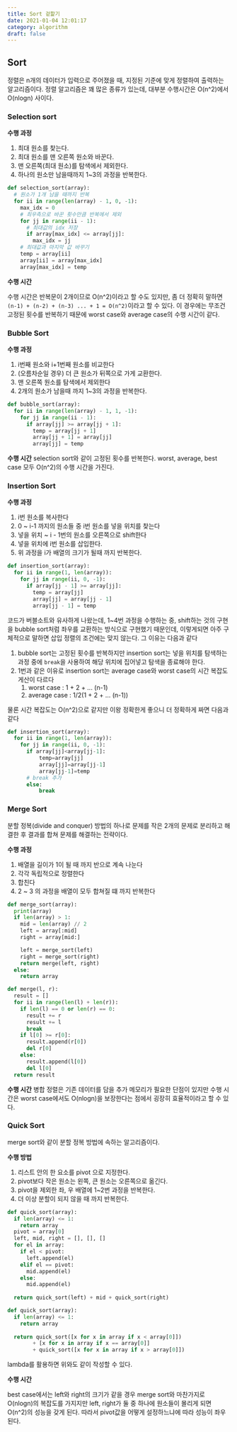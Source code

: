 ```yaml
---
title: Sort 겉핥기
date: 2021-01-04 12:01:17
category: algorithm
draft: false
---
```


## Sort

정렬은 n개의 데이터가 입력으로 주어졌을 때, 지정된 기준에 맞게 정렬하여 출력하는 알고리즘이다. 정렬 알고리즘은 꽤 많은 종류가 있는데, 대부분 수행시간은 O(n^2)에서 O(nlogn) 사이다. 

### Selection sort

**수행 과정**

1. 최대 원소를 찾는다.
2. 최대 원소를 맨 오른쪽 원소와 바꾼다.
3. 맨 오른쪽(최대 원소)를 탐색에서 제외한다.
4. 하나의 원소만 남을때까지 1~3의 과정을 반복한다.

```python
def selection_sort(array):
  # 원소가 1개 남을 때까지 반복
  for ii in range(len(array) - 1, 0, -1):
    max_idx = 0
    # 최우측으로 바꾼 횟수만큼 반복에서 제외
    for jj in range(ii - 1):
      # 최대값의 idx 저장
      if array[max_idx] <= array[jj]:
        max_idx = jj
    # 최대값과 마지막 값 바꾸기
    temp = array[ii]
    array[ii] = array[max_idx]
    array[max_idx] = temp
```

**수행 시간**

수행 시간은 반복문이 2개이므로 O(n^2)이라고 할 수도 있지만, 좀 더 정확히 말하면 `(n-1) + (n-2) + (n-3) ... + 1 = O(n^2)`이라고 할 수 있다. 이 경우에는 무조건 고정된 횟수를 반복하기 때문에 worst case와 average case의 수행 시간이 같다.

### Bubble Sort

**수행 과정**

1. i번째 원소와 i+1번째 원소를 비교한다
2. (오름차순일 경우) 더 큰 원소가 뒤쪽으로 가게 교환한다.
3. 맨 오른쪽 원소를 탐색에서 제외한다
4. 2개의 원소가 남을때 까지 1~3의 과정을 반복한다.

```python
def bubble_sort(array):
  for ii in range(len(array) - 1, 1, -1):
    for jj in range(ii - 1):
      if array[jj] >= array[jj + 1]:
        temp = array[jj + 1]
        array[jj + 1] = array[jj]
        array[jj] = temp
```

**수행 시간**
selection sort와 같이 고정된 횟수를 반복한다. worst, average, best case 모두 O(n^2)의 수행 시간을 가진다.

### Insertion Sort

**수행 과정**

1. i번 원소를 복사한다
2. 0 ~ i-1 까지의 원소들 중 i번 원소를 넣을 위치를 찾는다
3. 넣을 위치 ~ i - 1번의 원소를 오른쪽으로 shift한다
4. 넣을 위치에 i번 원소를 삽입한다.
5. 위 과정을 i가 배열의 크기가 될때 까지 반복한다.

```python
def insertion_sort(array):
  for ii in range(1, len(array)):
    for jj in range(ii, 0, -1):
      if array[jj - 1] >= array[jj]:
        temp = array[jj]
        array[jj] = array[jj - 1]
        array[jj - 1] = temp
```
코드가 버블소트와 유사하게 나왔는데, 1~4번 과정을 수행하는 중, shift하는 것의 구현을 bubble sort처럼 좌우를 교환하는 방식으로 구현했기 때문인데, 이렇게되면 아주 구체적으로 말하면 삽입 정렬의 조건에는 맞지 않는다. 그 이유는 다음과 같다

1. bubble sort는 고정된 횟수를 반복하지만 insertion sort는 넣을 위치를 탐색하는 과정 중에 `break`을 사용하여 해당 위치에 집어넣고 탐색을 종료해야 한다.
2. 1번과 같은 이유로 insertion sort는 average case와 worst case의 시간 복잡도 게산이 다르다 
   1. worst case : 1 + 2 + ... (n-1)
   2. average case : 1/2(1 + 2 + ... (n-1))

물론 시간 복잡도는 O(n^2)으로 같지만 이왕 정확한게 좋으니 더 정확하게 짜면 다음과 같다

```python
def insertion_sort(array):
  for ii in range(1, len(array)):
    for jj in range(ii, 0, -1):
      if array[jj]<array[jj-1]:
          temp=array[jj]
          array[jj]=array[jj-1]
          array[jj-1]=temp
      # break 추가
      else:
          break
```

### Merge Sort

분할 정복(divide and conquer) 방법의 하나로 문제를 작은 2개의 문제로 분리하고 해결한 후 결과를 합쳐 문제를 해결하는 전략이다.

**수행 과정**
1. 배열을 길이가 1이 될 때 까지 반으로 계속 나눈다
2. 각각 독립적으로 정렬한다
3. 합친다
4. 2 ~ 3 의 과정을 배열이 모두 합쳐질 떄 까지 반복한다

```python
def merge_sort(array):
  print(array)
  if len(array) > 1:
    mid = len(array) // 2
    left = array[:mid]
    right = array[mid:]

    left = merge_sort(left)
    right = merge_sort(right)
    return merge(left, right)
  else:
    return array

def merge(l, r):
  result = []
  for ii in range(len(l) + len(r)):
    if len(l) == 0 or len(r) == 0:
      result += r
      result += l
      break
    if l[0] >= r[0]:
      result.append(r[0])
      del r[0]
    else:
      result.append(l[0])
      del l[0]
  return result
```

**수행 시간**
병합 정렬은 기존 데이터를 담을 추가 메모리가 필요한 단점이 있지만 수행 시간은 worst case에서도 O(nlogn)을 보장한다는 점에서 굉장히 효율적이라고 할 수 있다.

### Quick Sort

merge sort와 같이 분할 정복 방법에 속하는 알고리즘이다.

**수행 방법**
1. 리스트 안의 한 요소를 pivot 으로 지정한다.
2. pivot보다 작은 원소는 왼쪽, 큰 원소는 오른쪽으로 옮긴다.
3. pivot을 제외한 좌, 우 배열에 1~2번 과정을 반복한다.
4. 더 이상 분할이 되지 않을 때 까지 반복한다.

```python
def quick_sort(array):
  if len(array) <= 1:
    return array
  pivot = array[0]
  left, mid, right = [], [], []
  for el in array:
    if el < pivot:
      left.append(el)
    elif el == pivot:
      mid.append(el)
    else:
      mid.append(el)
  
  return quick_sort(left) + mid + quick_sort(right)
```

```python
def quick_sort(array):
  if len(array) <= 1:
    return array
  
  return quick_sort([x for x in array if x < array[0]])
        + [x for x in array if x == array[0]]
        + quick_sort([x for x in array if x > array[0]])
```

lambda를 활용하면 위와도 같이 작성할 수 있다.

**수행 시간**

best case에서는 left와 right의 크기가 같을 경우 merge sort와 마찬가지로 O(nlogn)의 복잡도를 가지지만 left, right가 둘 중 하나에 원소들이 몰리게 되면 O(n^2)의 성능을 갖게 된다. 따라서 pivot값을 어떻게 설정하느냐에 따라 성능이 좌우된다.